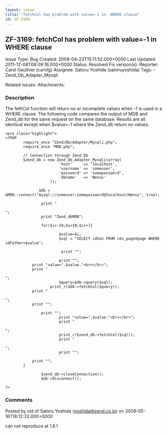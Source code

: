 ```yaml
---
layout: issue
title: "fetchCol has problem with value=-1 in  WHERE clause"
id: ZF-3169
---
```


ZF-3169: fetchCol has problem with value=-1 in WHERE clause
-----------------------------------------------------------

 Issue Type: Bug Created: 2008-04-23T15:11:52.000+0000 Last Updated: 2011-12-08T08:09:16.000+0000 Status: Resolved Fix version(s): 
 Reporter:  Carol Gauthier (carolg)  Assignee:  Satoru Yoshida (satoruyoshida)  Tags: - Zend\_Db\_Adapter\_Mysqli
 
 Related issues: 
 Attachments: 
### Description

The fethCol function will return no or incomplete values when -1 is used in a WHERE clause. The following code compares the output of MDB and Zend\_db for the same request on the same database. Results are all identical except when $value=-1 where the Zend\_db return no values.

 
    <pre class="highlight">
    <?PHP
            require_once "Zend/Db/Adapter/Mysqli.php";
            require_once "MDB.php";
    
            // Connection through Zend Db
            $zend_db = new Zend_Db_Adapter_Mysqli(array(
                            'host'     => 'localhost',
                            'username' => 'someuser',
                            'password' => 'somepassword',
                            'dbname'   => 'Wenus'
                        ));
                        
                   $db = &MDB::connect("mysql://someuser:somepassword@localhost/Wenus", true);
    
                    print "

    ";
                    print "Zend_dbMDB";
            
                    for($i=-10;$i<10;$i++){
    
                            $value=$i;
                            $sql = "SELECT idSon FROM cms_pageXpage WHERE idFather=$value";
                
                             print "";
    
                            print "";
                print "value=".$value."<br></br>";
                print "

    ";
                            $query=$db->query($sql);
                        print_r($db->fetchCol($query));
                print "

    ";
                print "";
                
                    print "";
                            print "value=".$value."<br></br>";
                            print "

    ";
                            print_r($zend_db->fetchCol($sql));
                            print "

    ";
                            print "";
                
                print "";
            }
    
                    $zend_db->closeConnection();
                    $db->disconnect();
            
    ?>
    
    

 

 

### Comments

Posted by old of Satoru Yoshida (yoshida@zend.co.jp) on 2009-05-16T18:12:32.000+0000

can not reproduce at 1.8.1

 

 